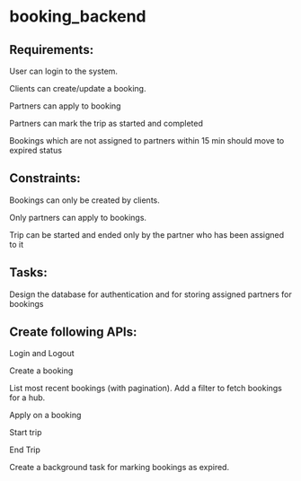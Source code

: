 # booking_backend
Requirements:
--------------
User can login to the system.

Clients can create/update a booking.

Partners can apply to booking

Partners can mark the trip as started and completed

Bookings which are not assigned to partners within 15 min should move to expired status

Constraints:
-------------
Bookings can only be created by clients.

Only partners can apply to bookings.

Trip can be started and ended only by the partner who has been assigned to it

Tasks:
------
Design the database for authentication and for storing assigned partners for bookings

Create following APIs:
------------------------
Login and Logout

Create a booking

List most recent bookings (with pagination). Add a filter to fetch bookings for a hub.

Apply on a booking

Start trip

End Trip

Create a background task for marking bookings as expired.